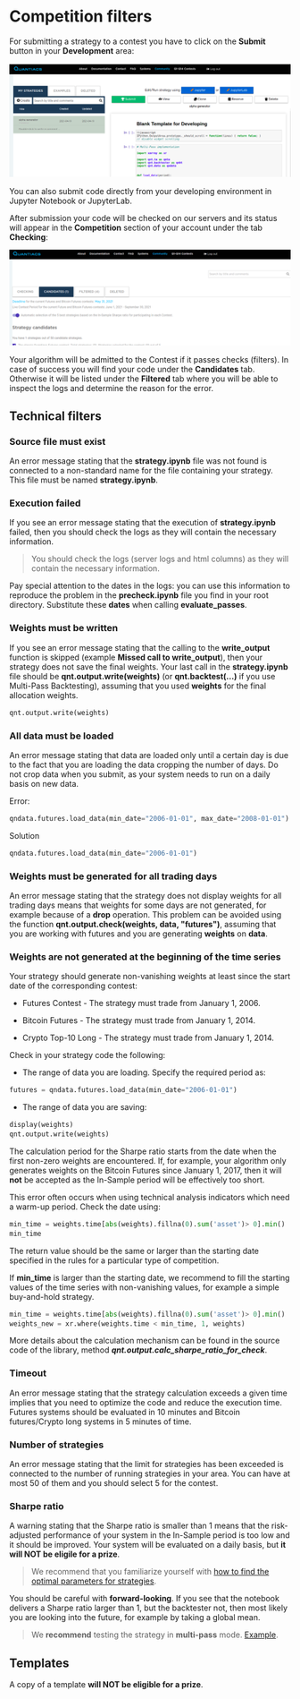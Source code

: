 # Competition filters

For submitting a strategy to a contest you have to click on the **Submit** button in your **Development** area:

![submit](./pictures/submit.png)

You can also submit code directly from your developing environment in Jupyter Notebook or JupyterLab.   

After submission your code will be checked on our servers and its status will appear in the **Competition** section of your account under the tab **Checking**:

![test](./pictures/test.png)


Your algorithm will be admitted to the Contest if it passes checks (filters). In case of success you will find your code under the **Candidates** tab. Otherwise it will be listed under the **Filtered** tab where you will be able to inspect the logs and determine the reason for the error.

## Technical filters

### Source file must exist
An error message stating that the **strategy.ipynb** file was not found is connected to a non-standard name for the file containing your strategy. This file must be named **strategy.ipynb**.

### Execution failed
If you see an error message stating that the execution of **strategy.ipynb** failed, then you should check the logs as they will contain the necessary information.

> You should check the logs (server logs and html columns) as they will contain the necessary information.

Pay special attention to the dates in the logs: you can use this information to reproduce the problem in the **precheck.ipynb** file you find in your root directory. Substitute these **dates** when calling **evaluate_passes**.

### Weights must be written
If you see an error message stating that the calling to the **write_output** function is skipped (example **Missed call to write_output**), then your strategy does not save the final weights. Your last call in the **strategy.ipynb** file should be **qnt.output.write(weights)** (or **qnt.backtest(...)** if you use Multi-Pass Backtesting), assuming that you used **weights** for the final allocation weights.
```python
qnt.output.write(weights)
```

### All data must be loaded
An error message stating that data are loaded only until a certain day is due to the fact that you are loading the data cropping the number of days. Do not crop data when you submit, as your system needs to run on a daily basis on new data.

Error:
```python
qndata.futures.load_data(min_date="2006-01-01", max_date="2008-01-01")
```

Solution

```python
qndata.futures.load_data(min_date="2006-01-01")
```

### Weights must be generated for all trading days
An error message stating that the strategy does not display weights for all trading days means that weights for some days are not generated, for example because of a **drop** operation. This problem can be avoided using the function **qnt.output.check(weights, data, "futures")**, assuming that you are working with futures and you are generating **weights** on **data**.

### Weights are not generated at the beginning of the time series
Your strategy should generate non-vanishing weights at least since the start date of the corresponding contest:

* Futures Contest - The strategy must trade from January 1, 2006.

* Bitcoin Futures - The strategy must trade from January 1, 2014.

* Crypto Top-10 Long - The strategy must trade from January 1, 2014.

Check in your strategy code the following:

* The range of data you are loading. Specify the required period as:
```python
futures = qndata.futures.load_data(min_date="2006-01-01")
```
* The range of data you are saving:
```python
display(weights)
qnt.output.write(weights)
```

The calculation period for the Sharpe ratio starts from the date when the first non-zero weights are encountered. If, for example, your algorithm only generates weights on the Bitcoin Futures since January 1, 2017, then it will **not** be accepted as the In-Sample period will be effectively too short.

This error often occurs when using technical analysis indicators which need a warm-up period.
Check the date using:
```python
min_time = weights.time[abs(weights).fillna(0).sum('asset')> 0].min()
min_time
```
The return value should be the same or larger than the starting date specified in the rules for a particular type of competition.

If **min_time** is larger than the starting date, we recommend to fill the starting values of the time series with non-vanishing values, for example a simple buy-and-hold strategy.
```python
min_time = weights.time[abs(weights).fillna(0).sum('asset')> 0].min()
weights_new = xr.where(weights.time < min_time, 1, weights)
```

More details about the calculation mechanism can be found in the source code of the library, method ***qnt.output.calc_sharpe_ratio_for_check***.

### Timeout
An error message stating that the strategy calculation exceeds a given time implies that you need to optimize the code and reduce the execution time. Futures systems should be evaluated in 10 minutes and Bitcoin futures/Crypto long systems in 5 minutes of time.


### Number of strategies
An error message stating that the limit for strategies has been exceeded is connected to the number of running strategies in your area. You can have at most 50 of them and you should select 5 for the contest.

### Sharpe ratio
A warning stating that the Sharpe ratio is smaller than 1 means that the risk-adjusted performance of your system in the In-Sample period is too low and it should be improved. Your system will be evaluated on a daily basis, but **it will NOT be eligile for a prize**.

> We recommend that you familiarize yourself with [how to find the optimal parameters for strategies](https://quantiacs.com/documentation/en/examples/trading_system_optimization.html).

You should be careful with **forward-looking**. If you see that the notebook delivers a Sharpe ratio larger than 1, but the backtester not, then most likely you are looking into the future, for example by taking a global mean.

> We **recommend** testing the strategy in **multi-pass** mode. [Example](https://quantiacs.com/documentation/en/examples/trading_system_optimization.html#preventing-forward-looking).

## Templates
A copy of a template **will NOT be eligible for a prize**.

